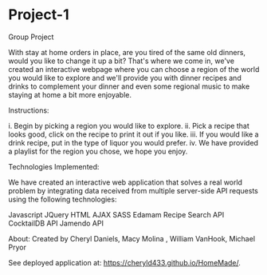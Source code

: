 # Project-1
Group Project

With stay at home orders in place, are you tired of the same old dinners, would you like to change it up a bit? That's where we come in, we've created an interactive webpage where you can choose a region of the world you would like to explore and we'll provide you with dinner recipes and drinks to complement your dinner and even some regional music to make staying at home a bit more enjoyable. 

Instructions: 

i. Begin by picking a region you would like to explore.
ii. Pick a recipe that looks good, click on the recipe to print it out if you like.
iii. If you would like a drink  recipe, put in the type of liquor you would prefer.
iv. We have provided a playlist for the region you chose, we hope you enjoy.

Technologies Implemented: 

We have created an interactive web application that solves a real world problem by integrating data received from multiple server-side API requests using the following technologies:

Javascript
JQuery
HTML
AJAX
SASS
Edamam Recipe Search API
CocktailDB API
Jamendo API

About:
Created by Cheryl Daniels, Macy Molina  , William VanHook, Michael Pryor

See deployed application at: https://cheryld433.github.io/HomeMade/.




